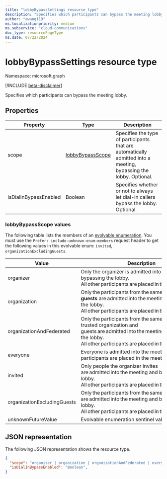 ```yaml
---
title: "lobbyBypassSettings resource type"
description: "Specifies which participants can bypass the meeting lobby."
author: "awang119"
ms.localizationpriority: medium
ms.subservice: "cloud-communications"
doc_type: resourcePageType
ms.date: 07/22/2024
---
```


# lobbyBypassSettings resource type

Namespace: microsoft.graph

[!INCLUDE [beta-disclaimer](../../includes/beta-disclaimer.md)]

Specifies which participants can bypass the meeting lobby.

## Properties

| Property              | Type    | Description                                                         |
| --------------------- | ------- | ------------------------------------------------------------------- |
| scope                 | [lobbyBypassScope](#lobbybypassscope-values)  | Specifies the type of participants that are automatically admitted into a meeting, bypassing the lobby. Optional.|
| isDialInBypassEnabled | Boolean | Specifies whether or not to always let dial-in callers bypass the lobby. Optional. |

### lobbyBypassScope values

The following table lists the members of an [evolvable enumeration](/graph/best-practices-concept#handling-future-members-in-evolvable-enumerations). You must use the `Prefer: include-unknown-enum-members` request header to get the following values in this evolvable enum: `invited`, `organizationExcludingGuests`.

| Value                    | Description     |
| ------------------------ | --------------------------------------------------- |
| organizer | Only the organizer is admitted into the meeting and bypassing the lobby. All other participants are placed in the meeting lobby. |
| organization | Only the participants from the same company **and guests** are admitted into the meeting and bypassing the lobby. All other participants are placed in the meeting lobby. |
| organizationAndFederated | Only the participants from the same company or trusted organization and guests are admitted into the meeting and bypassing the lobby. All other participants are placed in the meeting lobby. |
| everyone | Everyone is admitted into the meeting. No participants are placed in the meeting lobby. |
| invited | Only people the organizer invites are admitted into the meeting and bypassing the lobby. All other participants are placed in the meeting lobby. |
| organizationExcludingGuests |  Only the participants from the same company are admitted into the meeting and bypassing the lobby. All other participants are placed in the meeting lobby. |
| unknownFutureValue | Evolvable enumeration sentinel value. Do not use. |

## JSON representation

The following JSON representation shows the resource type.

<!-- {
  "blockType": "resource",
  "optionalProperties": [],
  "@odata.type": "microsoft.graph.lobbyBypassSettings"
}-->
```json
{
  "scope": "organizer | organization | organizationAndFederated | everyone | unknownFutureValue",
  "isDialInBypassEnabled": "Boolean",
}
```

<!-- uuid: 8fcb5dbc-d5aa-4681-8e31-b001d5168d79
2015-10-25 14:57:30 UTC -->
<!--
{
  "type": "#page.annotation",
  "description": "lobbyBypassSettings resource",
  "keywords": "",
  "section": "documentation",
  "tocPath": "",
  "suppressions": []
}
-->
